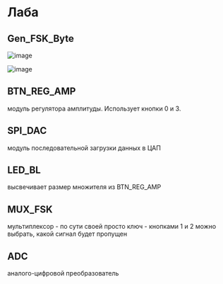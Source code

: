 # Лаба

## Gen_FSK_Byte

![image](https://user-images.githubusercontent.com/25401699/224258348-38c7e359-6923-4a0c-92de-46e72de074c6.png)

![image](https://user-images.githubusercontent.com/25401699/224258462-0b66813a-a5ce-4fc4-b4fc-93ea41290cd9.png)

## BTN_REG_AMP

модуль регулятора амплитуды.
Использует кнопки 0 и 3. 

## SPI_DAC

модуль последовательной загрузки данных в ЦАП

## LED_BL

высвечивает размер множителя из BTN_REG_AMP

## MUX_FSK

мультиплексор - по сути своей просто ключ - кнопками 1 и 2 можно выбрать, какой сигнал будет пропущен

## ADC

аналого-цифровой преобразователь
